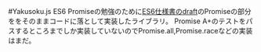 #Yakusoku.js
ES6 Promiseの勉強のために[ES6仕様書のdraft](https://people.mozilla.org/~jorendorff/es6-draft.html)のPromiseの部分ををそのままコードに落として実装したライブラリ。
Promise A+のテストをパスするところまでしか実装していないのでPromise.all,Promise.raceなどの実装はまだ。